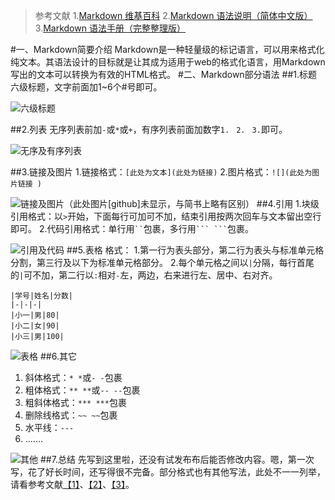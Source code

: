 >参考文献 
1.[Markdown 维基百科](https://en.wikipedia.org/wiki/Markdown)
2.[Markdown 语法说明（简体中文版）](http://wowubuntu.com/markdown/#philosophy)
3.[Markdown 语法手册（完整整理版）](http://blog.csdn.net/witnessai1/article/details/52551362)

#一、Markdown简要介绍
Markdown是一种轻量级的标记语言，可以用来格式化纯文本。其语法设计的目标就是让其成为适用于web的格式化语言，用Markdown写出的文本可以转换为有效的HTML格式。
#二、Markdown部分语法
##1.标题
六级标题，文字前面加1~6个#号即可。

![六级标题](http://upload-images.jianshu.io/upload_images/5550805-dce5a25f2a82f4e2.png?imageMogr2/auto-orient/strip%7CimageView2/2/w/1240)


##2.列表
无序列表前加`-`或`*`或`+`，有序列表前面加数字`1. ` `2.` ` 3.`即可。


![无序及有序列表](http://upload-images.jianshu.io/upload_images/5550805-a041b48720004b7d.png?imageMogr2/auto-orient/strip%7CimageView2/2/w/1240)


##3.链接及图片
1.链接格式：`[此处为文本](此处为链接)`
2.图片格式：`![](此处为图片链接 )`

![链接及图片（此处图片`[github]`未显示，与简书上略有区别）](http://upload-images.jianshu.io/upload_images/5550805-144518c29555012f.png?imageMogr2/auto-orient/strip%7CimageView2/2/w/1240)
##4.引用
1.块级引用格式：以`>`开始，下面每行可加可不加，结束引用按两次回车与文本留出空行即可。
2.代码引用格式：单行用` `` `包裹，多行用` ``` ``` `包裹。

![引用及代码](http://upload-images.jianshu.io/upload_images/5550805-613b11181fe57648.png?imageMogr2/auto-orient/strip%7CimageView2/2/w/1240)
##5.表格
格式：
1.第一行为表头部分，第二行为表头与标准单元格分割，第三行及以下为标准单元格部分。
2.每个单元格之间以`|`分隔，每行首尾的`|`可不加，第二行以`:`相对`-`左，两边，右来进行左、居中、右对齐。
```
|学号|姓名|分数|
|-|-|-|
|小一|男|80|
|小二|女|90|
|小三|男|100|
```

![表格](http://upload-images.jianshu.io/upload_images/5550805-67e9e54c52d2e401.png?imageMogr2/auto-orient/strip%7CimageView2/2/w/1240)
##6.其它
1. 斜体格式：`* *`或`- -`包裹
2. 粗体格式：`** **`或`-- --`包裹
3. 粗斜体格式：`*** ***`包裹
4. 删除线格式：`~~ ~~`包裹
5. 水平线：`---`
6. .……

![其他](http://upload-images.jianshu.io/upload_images/5550805-fb141974dc45b9ce.png?imageMogr2/auto-orient/strip%7CimageView2/2/w/1240)
##7.总结
先写到这里啦，还没有试发布布后能否修改内容。嗯，第一次写，花了好长时间，还写得很不完备。部分格式也有其他写法，此处不一一列举，请看参考文献[【1】](https://en.wikipedia.org/wiki/Markdown)、[【2】](http://wowubuntu.com/markdown/#philosophy)、[【3】](http://blog.csdn.net/witnessai1/article/details/52551362)。
